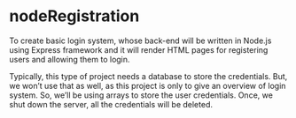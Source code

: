 # nodeRegistration

To create basic login system, whose back-end will be written in Node.js using Express framework and it will render HTML pages for registering users and allowing them to login.

Typically, this type of project needs a database to store the credentials.
But, we won’t use that as well, as this project is only to give an overview of login system. 
So, we’ll be using arrays to store the user credentials. Once, we shut down the server, all the credentials will be deleted.
